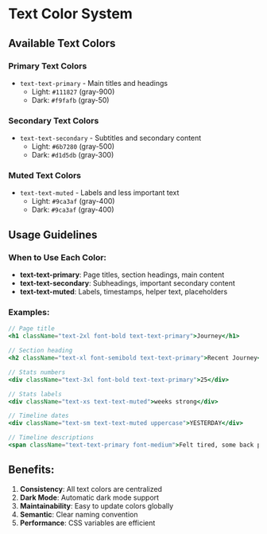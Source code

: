 # Text Color System

## Available Text Colors

### Primary Text Colors

- `text-text-primary` - Main titles and headings
  - Light: `#111827` (gray-900)
  - Dark: `#f9fafb` (gray-50)

### Secondary Text Colors

- `text-text-secondary` - Subtitles and secondary content
  - Light: `#6b7280` (gray-500)
  - Dark: `#d1d5db` (gray-300)

### Muted Text Colors

- `text-text-muted` - Labels and less important text
  - Light: `#9ca3af` (gray-400)
  - Dark: `#9ca3af` (gray-400)

## Usage Guidelines

### When to Use Each Color:

- **text-text-primary**: Page titles, section headings, main content
- **text-text-secondary**: Subheadings, important secondary content
- **text-text-muted**: Labels, timestamps, helper text, placeholders

### Examples:

```jsx
// Page title
<h1 className="text-2xl font-bold text-text-primary">Journey</h1>

// Section heading
<h2 className="text-xl font-semibold text-text-primary">Recent Journey</h2>

// Stats numbers
<div className="text-3xl font-bold text-text-primary">25</div>

// Stats labels
<div className="text-xs text-text-muted">weeks strong</div>

// Timeline dates
<div className="text-sm text-text-muted uppercase">YESTERDAY</div>

// Timeline descriptions
<span className="text-text-primary font-medium">Felt tired, some back pain</span>
```

## Benefits:

1. **Consistency**: All text colors are centralized
2. **Dark Mode**: Automatic dark mode support
3. **Maintainability**: Easy to update colors globally
4. **Semantic**: Clear naming convention
5. **Performance**: CSS variables are efficient
